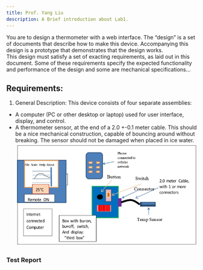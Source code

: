 ```yaml
---
title: Prof. Yang Liu
description: A Brief introduction about Lab1.
---
```


You are to design a thermometer with a web interface. The “design” is a set of documents that describe how to make this device. Accompanying this design is a prototype that demonstrates that the design works.  
This design must satisfy a set of exacting requirements, as laid out in this document. Some of these requirements specify the expected functionality and performance of the design and some are mechanical specifications...
## Requirements:

1.	General Description: This device consists of four separate assemblies:  
- A computer (PC or other desktop or laptop) used for user interface, display, and control. 
-	A thermometer sensor, at the end of a 2.0 +-0.1 meter cable. This should be a nice mechanical construction, capable of bouncing around without breaking. The sensor should not be damaged when placed in ice water. 
![Temp Measurement System](./temp_measure_system.jpg)


### Test Report





